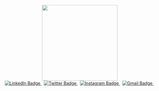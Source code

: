 <div id="header" align="center">
  <img src="https://i.giphy.com/media/v1.Y2lkPTc5MGI3NjExNnYzeWxkNnA2MnI5eXZ5ZTU2bDg1OTFyd3hzZWNtM3N3MzF6bzFqdyZlcD12MV9pbnRlcm5hbF9naWZfYnlfaWQmY3Q9Zw/qgQUggAC3Pfv687qPC/giphy.gif" width="250"/>
  
<div id="badges">
  <a href="your-linkedin-URL">
    <img src="https://img.shields.io/badge/-LinkedIn-blue?style=for-the-badge&logo=linkedin&logoColor=white" alt="LinkedIn Badge"/>
  </a>&nbsp;
<a href="your-twitter-URL">
    <img src="https://img.shields.io/badge/Twitter-blue?style=for-the-badge&logo=twitter&logoColor=white" alt="Twitter Badge"/>
  </a>&nbsp;
  <a href="your-instagram-URL">
    <img src="https://img.shields.io/badge/-Instagram-red?style=for-the-badge&logo=instagram&logoColor=white" alt="Instagram Badge"/>
  </a>&nbsp;
  <a href="your-gmail-URL">
    <img src="https://img.shields.io/badge/-Gmail-red?style=for-the-badge&logo=Gmail&logoColor=white" alt="Gmail Badge"/>
  </a>&nbsp;
</div>
</div>



